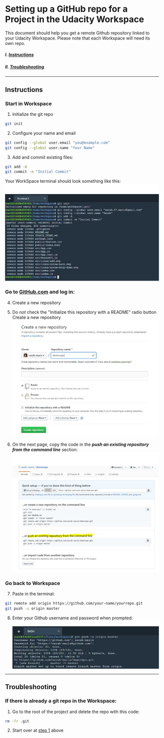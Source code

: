 # Setting up a GitHub repo for a Project in the Udacity Workspace


This document should help you get a remote Github repository linked to your Udacity Workspace.  Please note that each Workspace will need its own repo.

##### I. [Instructions](#instructions)  
##### II.  [Troubleshooting](#troubleshooting)

---
## Instructions

### Start in Workspace

1. Initialize the git repo
```bash
git init
```

2. Configure your name and email
```bash
git config --global user.email "you@example.com"
git config --global user.name "Your Name"
```

3. Add and commit existing files:
```bash
git add -A
git commit -m "Initial Commit"
```
Your WorkSpace terminal should look something like this:
![Workspace Terminal](./images/demo-repo-workspace.jpg)


### Go to **[GitHub.com](https://github.com/)** and log in:

4. Create a new repository

5. Do _not_ check the "Initialize this repository with a README" radio button
   Create a new repository
![GitHub initialize new repo](./images/demo-repo-initialize.jpg?raw=true)

6. On the next page, copy the code in the ***push an existing repository from the command line*** section:
&nbsp;  
![GitHub setup remote](./images/demo-repo-push.jpg)



### Go back to Workspace

7.  Paste in the terminal:
```bash
git remote add origin https://github.com/your-name/yourrepo.git
git push -u origin master
```

8.  Enter your Github username and password when prompted:
![Workspace Terminal](./images/demo-repo-workspace-2.jpg)

---

## Troubleshooting

### If there is already a git repo in the Workspace:
1. Go to the root of the project and delete the repo with this code:
```bash
rm -fr .git
```

2. Start over at [step 1](#instructions) above
